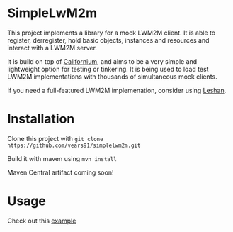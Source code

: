 # SimpleLwM2m

This project implements a library for a mock LWM2M client. It is able to register, derregister, hold basic objects, instances and resources and interact with a LWM2M server.

It is build on top of [Californium](https://eclipse.org/californium/), and aims to be a very simple and lightweight option for testing or tinkering. It is being used to load test LWM2M implementations with thousands of simultaneous mock clients.

If you need a full-featured LWM2M implemenation, consider using [Leshan](https://eclipse.org/leshan/).

# Installation

Clone this project with `git clone https://github.com/vears91/simplelwm2m.git`

Build it with maven using `mvn install`

Maven Central artifact coming soon!

# Usage

Check out this [example](https://github.com/vears91/simplelwm2m/blob/master/src/main/java/com/simplelwm2m/simplelwm2m/MockLwM2mClientDemo.java)



